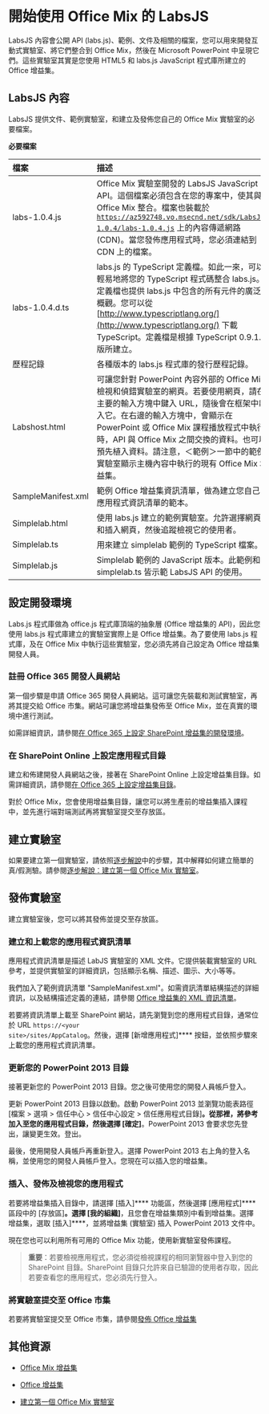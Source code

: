 
# <a name="get-started-with-labsjs-for-office-mix"></a>開始使用 Office Mix 的 LabsJS



LabsJS 內容會公開 API (labs.js)、範例、文件及相關的檔案，您可以用來開發互動式實驗室、將它們整合到 Office Mix，然後在 Microsoft PowerPoint 中呈現它們。這些實驗室其實是您使用 HTML5 和 labs.js JavaScript 程式庫所建立的 Office 增益集。

## <a name="labsjs-content"></a>LabsJS 內容

LabsJS 提供文件、範例實驗室，和建立及發佈您自己的 Office Mix 實驗室的必要檔案。


**必要檔案**


|**檔案**|**描述**|
|:-----|:-----|
|labs-1.0.4.js|Office Mix 實驗室開發的 LabsJS JavaScript API。這個檔案必須包含在您的專案中，使其與 Office Mix 整合。檔案也裝載於 <code>https://az592748.vo.msecnd.net/sdk/LabsJS-1.0.4/labs-1.0.4.js</code> 上的內容傳遞網路 (CDN)。當您發佈應用程式時，您必須連結到 CDN 上的檔案。|
|labs-1.0.4.d.ts|labs.js 的 TypeScript 定義檔。如此一來，可以輕易地將您的 TypeScript 程式碼整合 labs.js。定義檔也提供 labs.js 中包含的所有元件的廣泛概觀。您可以從 [http://www.typescriptlang.org/](http://www.typescriptlang.org/) 下載 TypeScript。定義檔是根據 TypeScript 0.9.1.1 版所建立。|
|歷程記錄|各種版本的 labs.js 程式庫的發行歷程記錄。|
|Labshost.html|可讓您針對 PowerPoint 內容外部的 Office Mix 檢視和偵錯實驗室的網頁。若要使用網頁，請在主要的輸入方塊中鍵入 URL，隨後會在框架中載入它。在右邊的輸入方塊中，會顯示在 PowerPoint 或 Office Mix 課程播放程式中執行時，API 與 Office Mix 之間交換的資料。也可以預先植入資料。請注意，＜範例＞一節中的範例實驗室顯示主機內容中執行的現有 Office Mix 增益集。|
|SampleManifest.xml|範例 Office 增益集資訊清單，做為建立您自己的應用程式資訊清單的範本。|
|Simplelab.html|使用 labs.js 建立的範例實驗室。允許選擇網頁和插入網頁，然後追蹤檢視它的使用者。|
|Simplelab.ts|用來建立 simplelab 範例的 TypeScript 檔案。|
|Simplelab.js|Simplelab 範例的 JavaScript 版本。此範例和 simplelab.ts 皆示範 LabsJS API 的使用。|

## <a name="set-up-your-development-environment"></a>設定開發環境

Labs.js 程式庫做為 office.js 程式庫頂端的抽象層 (Office 增益集的 API)，因此您使用 labs.js 程式庫建立的實驗室實際上是 Office 增益集。為了要使用 labs.js 程式庫，及在 Office Mix 中執行這些實驗室，您必須先將自己設定為 Office 增益集開發人員。


### <a name="register-for-an-office-365-developer-site"></a>註冊 Office 365 開發人員網站

第一個步驟是申請 Office 365 開發人員網站。這可讓您先裝載和測試實驗室，再將其提交給 Office 市集。網站可讓您將增益集發佈至 Office Mix，並在真實的環境中進行測試。

如需詳細資訊，請參閱[在 Office 365 上設定 SharePoint 增益集的開發環境](http://msdn.microsoft.com/library/b22ce52a-ae9e-4831-9b68-c9210af6dc54%28Office.15%29.aspx)。 


### <a name="set-up-an-app-catalog-on-sharepoint-online"></a>在 SharePoint Online 上設定應用程式目錄

建立和佈建開發人員網站之後，接著在 SharePoint Online 上設定增益集目錄。如需詳細資訊，請參閱[在 Office 365 上設定增益集目錄](../../publish/publish-task-pane-and-content-add-ins-to-an-add-in-catalog.md)。

對於 Office Mix，您會使用增益集目錄，讓您可以將生產前的增益集插入課程中，並先進行端對端測試再將實驗室提交至存放區。


## <a name="create-your-lab"></a>建立實驗室

如果要建立第一個實驗室，請依照[逐步解說](../../powerpoint/office-mix/creating-your-first-lab-for-office-mix.md)中的步驟，其中解釋如何建立簡單的真/假測驗。請參閱[逐步解說︰建立第一個 Office Mix 實驗室](../../powerpoint/office-mix/creating-your-first-lab-for-office-mix.md)。


## <a name="publish-your-lab"></a>發佈實驗室

建立實驗室後，您可以將其發佈並提交至存放區。


### <a name="create-and-upload-your-application-manifest"></a>建立和上載您的應用程式資訊清單

應用程式資訊清單是描述 LabJS 實驗室的 XML 文件。它提供裝載實驗室的 URL 參考，並提供實驗室的詳細資訊，包括顯示名稱、描述、圖示、大小等等。

我們加入了範例資訊清單 "SampleManifest.xml"。如需資訊清單結構描述的詳細資訊，以及結構描述定義的連結，請參閱 [Office 增益集的 XML 資訊清單](../../../docs/overview/add-in-manifests.md)。

若要將資訊清單上載至 SharePoint 網站，請先瀏覽到您的應用程式目錄，通常位於 URL <code>https://\<your site\>/sites/AppCatalog</code>。然後，選擇 [新增應用程式]**** 按鈕，並依照步驟來上載您的應用程式資訊清單。


### <a name="update-your-powerpoint-2013-catalog"></a>更新您的 PowerPoint 2013 目錄

接著更新您的 PowerPoint 2013 目錄。您之後可使用您的開發人員帳戶登入。

更新 PowerPoint 2013 目錄以啟動。啟動 PowerPoint 2013 並瀏覽功能表路徑 [檔案 > 選項 > 信任中心 > 信任中心設定 > 信任應用程式目錄]****。從那裡，將參考加入至您的應用程式目錄，然後選擇 [確定]****。PowerPoint 2013 會要求您先登出，讓變更生效。登出。

最後，使用開發人員帳戶再重新登入。選擇 PowerPoint 2013 右上角的登入名稱，並使用您的開發人員帳戶登入。您現在可以插入您的增益集。


### <a name="insert-publish-and-view-your-app"></a>插入、發佈及檢視您的應用程式

若要將增益集插入目錄中，請選擇 [插入]**** 功能區，然後選擇 [應用程式]**** 區段中的 [存放區]****。選擇 [我的組織]****，且您會在增益集類別中看到增益集。選擇增益集，選取 [插入]****，並將增益集 (實驗室) 插入 PowerPoint 2013 文件中。

現在您也可以利用所有可用的 Office Mix 功能，使用新實驗室發佈課程。


 >**重要**：若要檢視應用程式，您必須從檢視課程的相同瀏覽器中登入到您的 SharePoint 目錄。SharePoint 目錄只允許來自已驗證的使用者存取，因此若要查看您的應用程式，您必須先行登入。 


### <a name="submit-your-lab-to-the-office-store"></a>將實驗室提交至 Office 市集

若要將實驗室提交至 Office 市集，請參閱[發佈 Office 增益集](../../publish/publish.md)


## <a name="additional-resources"></a>其他資源



- [Office Mix 增益集](../../powerpoint/office-mix/office-mix-add-ins.md)
    
- [Office 增益集](../../../docs/overview/office-add-ins.md)
    
- [建立第一個 Office Mix 實驗室](../../powerpoint/office-mix/creating-your-first-lab-for-office-mix.md)
    

